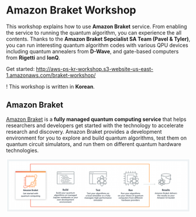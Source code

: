 # Amazon Braket Workshop
This workshop explains how to use **Amazon Braket** service. From enabling the service to running the quantum algorithm, you can experience the all contents.
Thanks to the **Amazon Braket Sepcialist SA Team (Pavel & Tyler)**, you can run interesting quantum algorithm codes with various QPU devices including quantum annealers from **D-Wave**, and gate-based computers from **Rigetti** and **IonQ**. 

Get started: http://aws-ps-kr-workshop.s3-website-us-east-1.amazonaws.com/braket-workshop/

! This workshop is written in **Korean**.

## Amazon Braket
[Amazon Braket](https://aws.amazon.com/braket/) is a **fully managed quantum computing service** that helps researchers and developers get started with the technology to accelerate research and discovery. Amazon Braket provides a development environment for you to explore and build quantum algorithms, test them on quantum circuit simulators, and run them on different quantum hardware technologies.

![braket](content/images/working-process.png)

